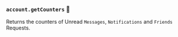 ### `account.getCounters` 🔰

Returns the counters of Unread `Messages`, `Notifications` and `Friends` Requests.
